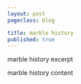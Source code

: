 ```yaml
---
layout: post
pageclass: blog

title: marble history
published: true
---
```


marble history excerpt

marble history content
